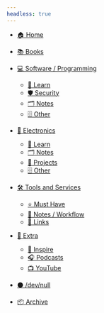 ```yaml
---
headless: true
---
```


<div class="spaced"></div>

* [🏠 Home](/ "Home")

<div class="spaced"></div>

* [📚 Books](/books "Books")

<div class="spaced"></div>

* [💻 Software / Programming](/software/ "Programming Related")

    * [📗 Learn](/software/learn "Software Learning")
    * [🛡️ Security](/software/security "Software Security")
    * [🗂️ Notes](/software/notes "Software Notes")
    * [🗄️ Other](/software/other "Software Other")

<div class="spaced"></div>

* [🤖 Electronics](/electronics/ "Electronics Related")

    * [📗 Learn](/electronics/learn "Electronics Learning")
    * [🗂️ Notes](/electronics/notes "Electronics Notes")
    * [📁 Projects](/electronics/projects "Electronics Projects")
    * [🗄️ Other](/electronics/other "Electronics Other")

<div class="spaced"></div>

* [🛠️ Tools and Services](/tools/ "Tools / Services")

    * [⭐ Must Have](/tools/must "Tools and Services | Must Have")
    * [📗 Notes / Workflow](/tools/notes-workflow "Tools and Services | Notes & Workflow")
    * [🔗 Links](/tools/links "Links to resources")

<div class="spaced"></div>

* [📁 Extra](/extra/ "Extra stuff")

    * [🎨 Inspire](/extra/inspire "Get Inspired")
    * [🎧 Podcasts](/extra/podcasts "Podcasts")
    * [📺 YouTube](/extra/youtube "YouTube Creators")
    <!-- * [🔗 Links](/extra/links "Links to resources") -->

<div class="spaced"></div>

* [⚫ /dev/null](/null/ "/dev/null - unsorted")

* [📦 Archive](/archive/)

<div class="spaced"></div>